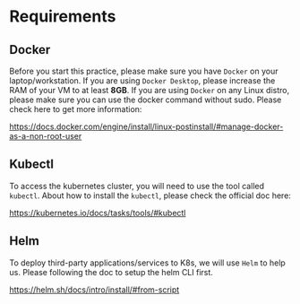 # Requirements

## Docker

Before you start this practice, please make sure you have `Docker` on your laptop/workstation.
If you are using `Docker Desktop`, please increase the RAM of your VM to at least **8GB**.
If you are using `Docker` on any Linux distro, please make sure you can use the docker command without sudo. Please check here to get more information:

<https://docs.docker.com/engine/install/linux-postinstall/#manage-docker-as-a-non-root-user>

## Kubectl

To access the kubernetes cluster, you will need to use the tool called `kubectl`.
About how to install the `kubectl`, please check the official doc here:

<https://kubernetes.io/docs/tasks/tools/#kubectl>

## Helm

To deploy third-party applications/services to K8s, we will use `Helm` to help us.
Please following the doc to setup the helm CLI first.

<https://helm.sh/docs/intro/install/#from-script>
